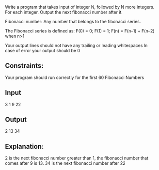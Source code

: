 Write a program that takes input of integer N, followed by N more integers.
For each integer. Output the next fibonacci number after it.

Fibonacci number: Any number that belongs to the fibonacci series.

The Fibonacci series is defined as: F(0) = 0; F(1) = 1; F(n) = F(n–1) + F(n–2) when n>1

Your output lines should not have any trailing or leading whitespaces
In case of error your output should be 0

## Constraints:
Your program should run correctly for the first 60 Fibonacci Numbers

## Input
3
1
9
22

## Output
2
13
34

## Explanation: 
2 is the next fibonacci number greater than 1, the fibonacci number that comes after 9 is 13.
34 is the next fibonacci number after 22